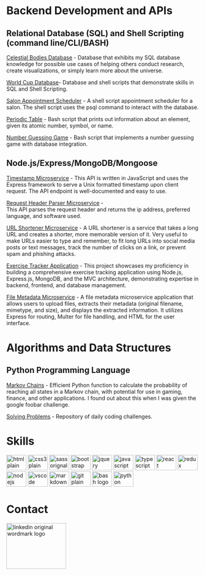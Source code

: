 

# Backend Development and APIs






## Relational Database (SQL) and Shell Scripting (command line/CLI/BASH)

[Celestial Bodies Database](https://github.com/TracyChacon/Projects-freeCodeCamp.org/tree/master/05%20Relational%20Database/project_01_celestial_bodies_database) - Database that exhibits my SQL database knowledge for possible use cases of helping others conduct research, create visualizations, or simply learn more about the universe.

[World Cup Database](https://github.com/TracyChacon/Projects-freeCodeCamp.org/tree/master/05%20Relational%20Database/project_02_world_cup_database)- Database and shell scripts that demonstrate skills in SQL and Shell Scripting.

[Salon Appointment Scheduler](https://github.com/TracyChacon/Projects-freeCodeCamp.org/tree/master/05%20Relational%20Database/project_03_salon_appointment_scheduler) - A shell script  appointment scheduler for a salon. The shell script uses the psql command to interact with the database.

[Periodic Table](https://github.com/TracyChacon/Projects-freeCodeCamp.org/tree/master/05%20Relational%20Database/project_04_periodic_table_database) - Bash script that prints out information about an element, given its atomic number, symbol, or name.

[Number Guessing Game](https://github.com/TracyChacon/Projects-freeCodeCamp.org/tree/master/05%20Relational%20Database/project_05_number_guessing_game/number_guessing_game) - Bash script that implements a number guessing game with database integration.





## Node.js/Express/MongoDB/Mongoose
[Timestamp Microservice](https://github.com/TracyChacon/Projects-freeCodeCamp.org/tree/master/06%20Back%20End%20Development%20and%20APIs/01%20Project%20Timestamp%20Microservice) - This API is written in JavaScript and uses the Express framework to serve a Unix formatted timestamp upon client request. The API endpoint is well-documented and easy to use.


[Request Header Parser Microservice](https://github.com/TracyChacon/Projects-freeCodeCamp.org/tree/master/06%20Back%20End%20Development%20and%20APIs/02%20Project%20Headparser) -  
This API parses the request header and returns the ip address, preferred language, and software used.


[URL Shortener Microservice](https://github.com/TracyChacon/Projects-freeCodeCamp.org/tree/master/06%20Back%20End%20Development%20and%20APIs/03%20Project%20URL%20Shortener%20Microservice) - A URL shortener is a service that takes a long URL and creates a shorter, more memorable version of it. Very useful to make URLs easier to type and remember, to fit long URLs into social media posts or text messages, track the number of clicks on a link, or prevent spam and phishing attacks.


[Exercise Tracker Application](https://github.com/TracyChacon/Projects-freeCodeCamp.org/tree/master/06%20Back%20End%20Development%20and%20APIs/04%20Project%20Exercise%20Tracker) - This project showcases my proficiency in building a comprehensive exercise tracking application using Node.js, Express.js, MongoDB, and the MVC architecture, demonstrating expertise in backend, frontend, and database management.

[File Metadata Microservice](https://github.com/TracyChacon/Projects-freeCodeCamp.org/tree/master/06%20Back%20End%20Development%20and%20APIs/05%20Project%20File%20Metadata%20Microservice) - A file metadata microservice application that allows users to upload files, extracts their metadata (original filename, mimetype, and size), and displays the extracted information. It utilizes Express for routing, Multer for file handling, and HTML for the user interface.




# Algorithms and Data Structures
## Python Programming Language
[Markov Chains](https://github.com/TracyChacon/Algorithms-and-Data-Structures/tree/main/Markov%20Chains) -
Efficient Python function to calculate the probability of reaching all states in a Markov chain, with potential for use in gaming, finance, and other applications. I found out about this when I was given the google foobar challenge.

[Solving Problems](https://github.com/TracyChacon/solving_problems/tree/main) - Repository of daily coding challenges.

# Skills
<div align="left" justify="center">

 <img  src="https://cdn.jsdelivr.net/gh/devicons/devicon/icons/html5/html5-plain-wordmark.svg" height="40" width="52" alt="html plain wordmark logo"   />

 <img src="https://cdn.jsdelivr.net/gh/devicons/devicon/icons/css3/css3-plain-wordmark.svg" height="40" width="52" alt="css3 plain wordmark logo"  />

 <img src="https://cdn.jsdelivr.net/gh/devicons/devicon/icons/sass/sass-original.svg" height="40" width="52" alt="sass orignal logo"  />

 <img src="https://cdn.jsdelivr.net/gh/devicons/devicon/icons/bootstrap/bootstrap-original-wordmark.svg" height="40" width="52" alt="bootstrap original wordmark logo"  />
 
 <img src="https://cdn.jsdelivr.net/gh/devicons/devicon/icons/jquery/jquery-original-wordmark.svg" height="40" width="52" alt="jquery original wordmark logo"  />

 <img src="https://cdn.jsdelivr.net/gh/devicons/devicon/icons/javascript/javascript-original.svg" height="40" width="52" alt="javascript original logo"  />
  
  <img src="https://cdn.jsdelivr.net/gh/devicons/devicon/icons/typescript/typescript-original.svg" height="40" width="52" alt="typescript original logo"  />

  <img src="https://cdn.jsdelivr.net/gh/devicons/devicon/icons/react/react-original-wordmark.svg" height="40" width="52" alt="react original wordmark logo"  />
  <img src="https://cdn.jsdelivr.net/gh/devicons/devicon/icons/redux/redux-original.svg" height="40" width="52" alt="redux original logo"  />


  <img src="https://cdn.jsdelivr.net/gh/devicons/devicon/icons/nodejs/nodejs-original.svg" height="40" width="52" alt="nodejs original logo"  />

  <img src="https://cdn.jsdelivr.net/gh/devicons/devicon/icons/vscode/vscode-original-wordmark.svg" height="40" width="52" alt="vscode orignal wordmark logo"  />



  <img src="https://cdn.jsdelivr.net/gh/devicons/devicon/icons/markdown/markdown-original.svg" height="40" width="52" alt="markdown original logo"  />

  <img src="https://cdn.jsdelivr.net/gh/devicons/devicon/icons/git/git-plain-wordmark.svg" height="40" width="52" alt="git plain wordmark logo"  />

 <img src="https://cdn.jsdelivr.net/gh/devicons/devicon/icons/bash/bash-original.svg" height="40" width="52" alt="bash logo"  />

  <img src="https://cdn.jsdelivr.net/gh/devicons/devicon/icons/python/python-original-wordmark.svg" height="40" width="52" alt="python original wordmark logo"  />

</div>
 

# Contact
<div align="left">
  <a href='https://www.linkedin.com/in/tracy-chacon-862a5699/'><img src="https://cdn.jsdelivr.net/gh/devicons/devicon/icons/linkedin/linkedin-original-wordmark.svg" height="120" width="156" alt="linkedin original wordmark logo"  /></a>
  
</div>

